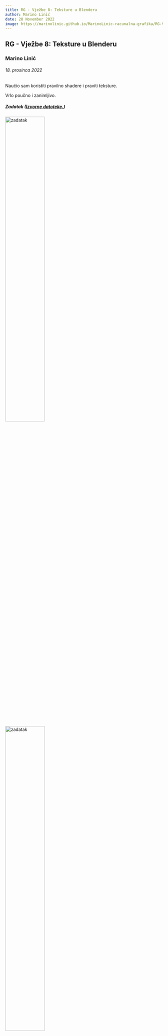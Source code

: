 ```yaml
---
title: RG - Vježbe 8: Teksture u Blenderu
author: Marino Linić
date: 28 November 2022
image: https://marinolinic.github.io/MarinoLinic-racunalna-grafika/RG-Vje%C5%BEbe-8_Teksture_u_Blenderu/teksture_u_blenderu.png
---
```


## RG - Vježbe 8: Teksture u Blenderu

### Marino Linić

###### 18. prosinca 2022

Naučio sam koristiti pravilno shadere i praviti teksture.

Vrlo poučno i zanimljivo.

##### Zadatak ([Izvorne datoteke.](https://marinolinic.github.io/MarinoLinic-racunalna-grafika/RG-Vje%C5%BEbe-8_Teksture_u_Blenderu))

<img src="teksture_u_blenderu.png" alt="zadatak" width="50%" height="auto">

<img src="teksture_u_blenderu_1.png" alt="zadatak" width="50%" height="auto">
